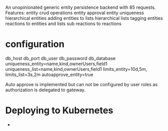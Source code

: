 An unopinionated generic entity persistence backend with 85 requests. Features:
entity crud operations
entity approval
entity uniqueness
hierarchical entities
adding entities to lists
hierarchical lists
tagging entities
reactions to entities and lists
sub reactions to reactions

# configuration
db_host
db_port
db_user
db_password
db_database
uniqueness_entity=name,kind,ownerUsers,field1
uniqueness_list=name,kind,ownerUsers,field1
limits_entity=10d,5m,
limits_list=3s,2m
autoapprove_entity=true

Auto approve is implemented but can not be configured by user roles as authorization is delegated to gateway.


# Deploying to Kubernetes
*
